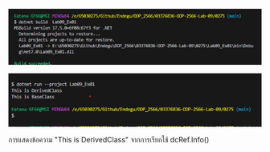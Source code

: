 ![alt text](image.png)

![alt text](image-1.png)

การแสดงข้อความ "This is DerivedClass" จากการเรียกใช้ dcRef.Info()